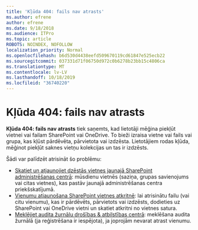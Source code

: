 ```yaml
---
title: 'Kļūda 404: fails nav atrasts'
ms.author: efrene
author: efrene
ms.date: 9/18/2018
ms.audience: ITPro
ms.topic: article
ROBOTS: NOINDEX, NOFOLLOW
localization_priority: Normal
ms.openlocfilehash: b6d530d4438eefd509670119cd61847e525ecb22
ms.sourcegitcommit: 037331d71f06750d972c0b6278b23bb15c4806ca
ms.translationtype: MT
ms.contentlocale: lv-LV
ms.lasthandoff: 10/18/2019
ms.locfileid: "36740220"
---
```

# <a name="error-404-file-not-found"></a>Kļūda 404: fails nav atrasts

**Kļūda 404: fails nav atrasts** tiek saņemts, kad lietotāji mēģina piekļūt vietnei vai failam SharePoint vai OneDrive. To bieži izraisa vietne vai fails vai grupa, kas kļūst pārdēvēta, pārvietota vai izdzēsta.
Lietotājiem rodas kļūda, mēģinot piekļūt saknes vietņu kolekcijas un tas ir izdzēsts.

Šādi var palīdzēt atrisināt šo problēmu:
- [Skatiet un atjaunojiet dzēstās vietnes jaunajā SharePoint administrēšanas centrā](https://docs.microsoft.com/sharepoint/view-and-restore-deleted-sites-in-new-admin-center): mūsdienu vietnēs (saziņa, grupas savienojums vai citas vietnes), kas pastāv jaunajā administrēšanas centra priekšskatījumā.
- [Vienumu atjaunošana SharePoint vietnes atkritnē](https://support.office.com/article/Restore-items-in-the-Recycle-Bin-of-a-SharePoint-site-6df466b6-55f2-4898-8d6e-c0dff851a0be): lai atrisinātu failu (vai citu vienumu), kas ir pārdēvēts, pārvietots vai izdzēsts, dodieties uz SharePoint vai OneDrive vietni un skatiet atkritni no vietnes satura.
- [Meklējiet audita žurnālu drošības &amp; atbilstības centrā](https://docs.microsoft.com/office365/securitycompliance/search-the-audit-log-in-security-and-compliance): meklēšana audita žurnālā (ja reģistrēšana ir iespējota), ja joprojām nevarat atrast vienumu.